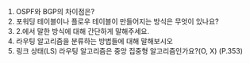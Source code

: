 1. OSPF와 BGP의 차이점은?
2. 포워딩 테이블이나 플로우 테이블이 만들어지는 방식은 무엇이 있나요?
3. 2.에서 말한 방식에 대해 간단하게 말해주세요.
4. 라우팅 알고리즘을 분류하는 방법들에 대해 말해보시오
5. 링크 상태(LS) 라우팅 알고리즘은 중앙 집중형 알고리즘인가요?(O, X) (P.353)
